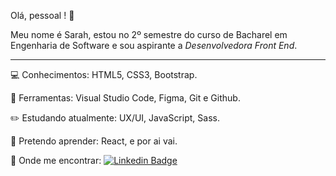 Olá, pessoal ! :wave:

Meu nome é Sarah, estou no 2º semestre do curso de Bacharel em Engenharia de Software e sou aspirante a *Desenvolvedora Front End*.

------


:computer: ​Conhecimentos: HTML5, CSS3, Bootstrap.


:wrench: ​Ferramentas: Visual Studio Code, Figma, Git e Github.


:pencil2: ​Estudando atualmente: UX/UI, JavaScript, Sass.


:dart: ​Pretendo aprender: React, e por ai vai.


:speech_balloon: ​Onde me encontrar: [![Linkedin Badge](https://img.shields.io/badge/-LinkedIn-blue?style=flat-square&logo=Linkedin&logoColor=white&link=https://www.linkedin.com/in/sarahsantossilva/)](https://www.linkedin.com/in/sarahsantossilva/)

